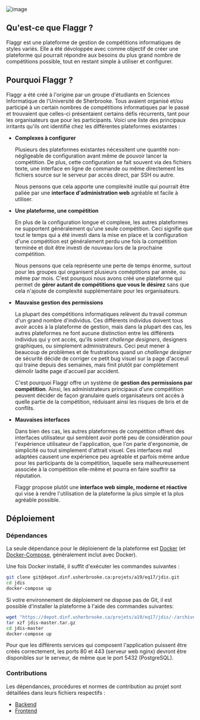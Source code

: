 ![image](https://user-images.githubusercontent.com/14599855/70843130-39169700-1dfb-11ea-8057-36536f60072e.png)

## Qu'est-ce que Flaggr ?

Flaggr est une plateforme de gestion de compétitions informatiques de styles variés. Elle a été dévoloppée avec comme objectif de créer une plateforme qui pourrait répondre aux besoins du plus grand nombre de compétitions possible, tout en restant simple à utiliser et configurer.

## Pourquoi Flaggr ?

Flaggr a été créé à l'origine par un groupe d'étudiants en Sciences Informatique de l'Université de Sherbrooke. Tous avaient organisé et/ou participé à un certain nombres de compétitions informatiques par le passé et trouvaient que celles-ci présentaient certains défis récurrents, tant pour les organisateurs que pour les participants. Voici une liste des principaux irritants qu'ils ont identifié chez les différentes plateformes existantes :

* **Complexes à configurer**

    Plusieurs des plateformes existantes nécessitent une quantité non-négligeable de configuration avant même de pouvoir lancer la compétition. De plus, cette configuration se fait souvent via des fichiers texte, une interface en ligne de commande ou même directement les fichiers source sur le serveur par accès direct, par SSH ou autre.
    
    Nous pensons que cela apporte une complexité inutile qui pourrait être paliée par une **interface d'administration web** agréable et facile à utiliser.

* **Une plateforme, une compétition**

    En plus de la configuration longue et complexe, les autres plateformes ne supportent généralement qu'une seule compétition. Ceci signifie que tout le temps qui a été investi dans la mise en place et la configuration d'une compétition est généralement perdu une fois la compétition terminée et doit être investi de nouveau lors de la prochaine compétition.

    Nous pensons que cela représente une perte de temps énorme, surtout pour les groupes qui organisent plusieurs coméptitions par année, ou même par mois. C'est pourquoi nous avons créé une plateforme qui permet de **gérer autant de compétitions que vous le désirez** sans que cela n'ajoute de complexité supplémentaire pour les organisateurs.

* **Mauvaise gestion des permissions**

    La plupart des compétitions informatiques relèvent du travail commun d'un grand nombre d'individus. Ces différents individus doivent tous avoir accès à la plateforme de gestion, mais dans la plupart des cas, les autres plateformes ne font aucune distinction entre les différents individus qui y ont accès, qu'ils soient *challenge designers*, designers graphiques, ou simplement administrateurs. Ceci peut mener à beaucoup de problèmes et de frustrations quand un *challenge designer* de sécurité décide de corriger ce petit bug visuel sur la page d'acceuil qui traine depuis des semaines, mais finit plutôt par complètement démolir ladite page d'accueil par accident.

    C'est pourquoi Flaggr offre un système de **gestion des permissions par compétition**. Ainsi, les administrateurs principaux d'une compétition peuvent décider de façon granulaire quels organisateurs ont accès à quelle partie de la compétition, réduisant ainsi les risques de bris et de conflits.

* **Mauvaises interfaces**

    Dans bien des cas, les autres plateformes de compétition offrent des interfaces utilisateur qui semblent avoir porté peu de considération pour l'expérience utilisateur de l'application, que l'on parle d'ergonomie, de simplicité ou tout simplement d'attrait visuel. Ces interfaces mal adaptées causent une expérience peu agréable et parfois même ardue pour les participants de la compétition, laquelle sera malheureusement associée à la compétition elle-même et pourra en faire souffrir sa réputation.

    Flaggr propose plutôt une **interface web simple, moderne et réactive** qui vise à rendre l'utilisation de la plateforme la plus simple et la plus agréable possible.

## Déploiement

### Dépendances

La seule dépendance pour le déploienent de la plateforme est [Docker](https://www.docker.com/) (et [Docker-Compose](https://docs.docker.com/compose/), généralement inclut avec Docker).

Une fois Docker installé, il suffit d'exécuter les commandes suivantes :

```bash
git clone git@depot.dinf.usherbrooke.ca:projets/a19/eq17/jdis.git
cd jdis
docker-compose up
```

Si votre environnement de déploiement ne dispose pas de Git, il est possible d'installer la plateforme à l'aide des commandes suivantes:

```bash
wget "https://depot.dinf.usherbrooke.ca/projets/a19/eq17/jdis/-/archive/master/jdis-master.tar.gz"
tar xzf jdis-master.tar.gz
cd jdis-master
docker-compose up
```

Pour que les différents services qui composent l'application puissent être créés correctement, les ports 80 et 443 (serveur web nginx) devront être disponibles sur le serveur, de même que le port 5432 (PostgreSQL).

### Contributions

Les dépendances, procédures et normes de contribution au projet sont détaillées dans leurs fichiers respectifs :

* [Backend](backend/README.md)
* [Frontend](frontend/README.md)
